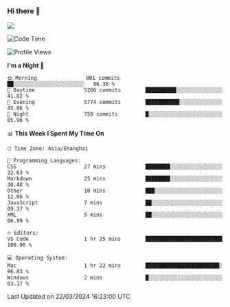 ### Hi there 👋

<!--
**JJAYCHEN1e/jjaychen1e** is a ✨ _special_ ✨ repository because its `README.md` (this file) appears on your GitHub profile.

Here are some ideas to get you started:

- 🔭 I’m currently working on ...
- 🌱 I’m currently learning ...
- 👯 I’m looking to collaborate on ...
- 🤔 I’m looking for help with ...
- 💬 Ask me about ...
- 📫 How to reach me: ...
- 😄 Pronouns: ...
- ⚡ Fun fact: ...
-->

[![](https://github-readme-stats.vercel.app/api?username=jjaychen1e&show_icons=true)](https://github.com/jjaychen1e/github-readme-stats?count_private=true)

<!--START_SECTION:waka-->
![Code Time](http://img.shields.io/badge/Code%20Time-1%2C085%20hrs%2038%20mins-blue)

![Profile Views](http://img.shields.io/badge/Profile%20Views-2-blue)

**I'm a Night 🦉** 

```text
🌞 Morning                801 commits         ██░░░░░░░░░░░░░░░░░░░░░░░   06.36 % 
🌆 Daytime                5266 commits        ██████████░░░░░░░░░░░░░░░   41.82 % 
🌃 Evening                5774 commits        ███████████░░░░░░░░░░░░░░   45.86 % 
🌙 Night                  750 commits         █░░░░░░░░░░░░░░░░░░░░░░░░   05.96 % 
```


📊 **This Week I Spent My Time On** 

```text
🕑︎ Time Zone: Asia/Shanghai

💬 Programming Languages: 
CSS                      27 mins             ████████░░░░░░░░░░░░░░░░░   32.63 % 
Markdown                 25 mins             ████████░░░░░░░░░░░░░░░░░   30.48 % 
Other                    10 mins             ███░░░░░░░░░░░░░░░░░░░░░░   12.06 % 
JavaScript               7 mins              ██░░░░░░░░░░░░░░░░░░░░░░░   09.37 % 
XML                      5 mins              ██░░░░░░░░░░░░░░░░░░░░░░░   06.99 % 

🔥 Editors: 
VS Code                  1 hr 25 mins        █████████████████████████   100.00 % 

💻 Operating System: 
Mac                      1 hr 22 mins        ████████████████████████░   96.83 % 
Windows                  2 mins              █░░░░░░░░░░░░░░░░░░░░░░░░   03.17 % 
```


 Last Updated on 22/03/2024 16:23:00 UTC
<!--END_SECTION:waka-->
